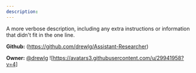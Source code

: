 ```yaml
---
description: 
---
```

A more verbose description, including any extra instructions or
information that didn't fit in the one line.

**Github:** (https://github.com/drewlg/Assistant-Researcher)

**Owner:** [@drewlg](https://github.com/drewlg) ![https://avatars3.githubusercontent.com/u/29941958?v=4]

